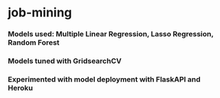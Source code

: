 # job-mining
### Models used: Multiple Linear Regression, Lasso Regression, Random Forest
### Models tuned with GridsearchCV
### Experimented with model deployment with FlaskAPI and Heroku
